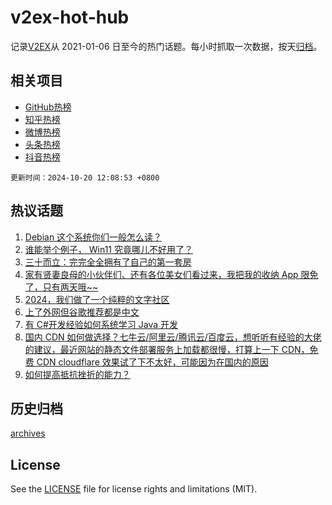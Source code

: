 # v2ex-hot-hub

 记录[V2EX](https://www.v2ex.com/)从 2021-01-06 日至今的热门话题。每小时抓取一次数据，按天[归档](archives)。
 
 ## 相关项目

- [GitHub热榜](https://github.com/it985/github-hot-hub)
- [知乎热榜](https://github.com/it985/zhihu-hot-hub)
- [微博热榜](https://github.com/it985/weibo-hot-hub)
- [头条热榜](https://github.com/it985/toutiao-hot-hub)
- [抖音热榜](https://github.com/it985/douyin-hot-hub)


 `更新时间：2024-10-20 12:08:53 +0800`

## 热议话题

1. [Debian 这个系统你们一般怎么读？](https://www.v2ex.com/t/1081704)
1. [谁能举个例子， Win11 究竟哪儿不好用了？](https://www.v2ex.com/t/1081793)
1. [三十而立：完完全全拥有了自己的第一套房](https://www.v2ex.com/t/1081814)
1. [家有贤妻良母的小伙伴们、还有各位美女们看过来，我把我的收纳 App 限免了，只有两天哦~~](https://www.v2ex.com/t/1081713)
1. [2024，我们做了一个纯粹的文字社区](https://www.v2ex.com/t/1081778)
1. [上了外网但谷歌推荐都是中文](https://www.v2ex.com/t/1081728)
1. [有 C#开发经验如何系统学习 Java 开发](https://www.v2ex.com/t/1081715)
1. [国内 CDN 如何做选择？七牛云/阿里云/腾讯云/百度云，想听听有经验的大佬的建议，最近网站的静态文件部署服务上加载都很慢，打算上一下 CDN，免费 CDN cloudflare 效果试了下不太好，可能因为在国内的原因](https://www.v2ex.com/t/1081756)
1. [如何提高抵抗挫折的能力？](https://www.v2ex.com/t/1081806)

## 历史归档

[archives](archives)

## License

See the [LICENSE](LICENSE) file for license rights and limitations (MIT).
